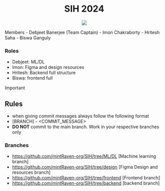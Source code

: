 <h1 align=center>SIH 2024</h1> 
<p align="center">
  <a href="https://github.com/mintRaven-org/SIH/issues"><img src="https://img.shields.io/github/issues/mintRaven-05/Geminux?colorA=363a4f&colorB=f5a97f&style=for-the-badge&logo=data:image/svg+xml;base64,PHN2ZyB4bWxucz0iaHR0cDovL3d3dy53My5vcmcvMjAwMC9zdmciIHZpZXdCb3g9IjAgMCAyNTYgMjU2Ij4KPHBhdGggZD0iTTIxNiwzMlYxOTJhOCw4LDAsMCwxLTgsOEg3MmExNiwxNiwwLDAsMC0xNiwxNkgxOTJhOCw4LDAsMCwxLDAsMTZINDhhOCw4LDAsMCwxLTgtOFY1NkEzMiwzMiwwLDAsMSw3MiwyNEgyMDhBOCw4LDAsMCwxLDIxNiwzMloiIHN0eWxlPSJmaWxsOiAjQ0FEM0Y1OyIvPgo8L3N2Zz4="></a>
</p> Members
- Debjeet Banerjee (Team Captain)
- Imon Chakraborty
- Hritesh Saha
- Biswa Ganguly

### Roles
- Debjeet: ML/DL
- Imon: Figma and design resources
- Hritesh: Backend full structure
- Biswa: frontend full


>[!IMPORTANT]
> ## Rules
> - when giving commit messages always follow the following format
> - [BRANCH] - <COMMIT_MESSAGE>
> - **DO NOT** commit to the main branch. Work in your respective branches only 

### Branches
- https://github.com/mintRaven-org/SIH/tree/ML/DL [Machine learning branch]
- https://github.com/mintRaven-org/SIH/tree/design [Figma Design and resources branch]
- https://github.com/mintRaven-org/SIH/tree/frontend [Frontend branch]
- https://github.com/mintRaven-org/SIH/tree/backend [backend branch]

